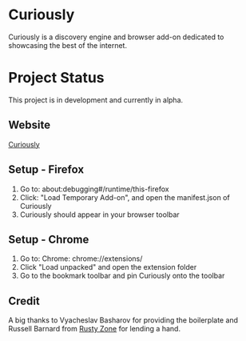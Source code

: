 # Curiously
Curiously is a discovery engine and browser add-on dedicated to showcasing the best of the internet.

# Project Status
This project is in development and currently in alpha.

## Website
[Curiously](https://curiously.cc)

## Setup - Firefox
1. Go to: about:debugging#/runtime/this-firefox
2. Click: "Load Temporary Add-on", and open the manifest.json of Curiously
3. Curiously should appear in your browser toolbar

## Setup - Chrome
1. Go to: Chrome: chrome://extensions/
2. Click "Load unpacked" and open the extension folder
3. Go to the bookmark toolbar and pin Curiously onto the toolbar

## Credit
A big thanks to Vyacheslav Basharov for providing the boilerplate and Russell Barnard from [Rusty Zone](https://www.youtube.com/channel/UC-h4Q0_5zTX66AxJucRmxRQ) for lending a hand.
